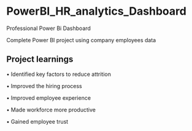 # PowerBI_HR_analytics_Dashboard
Professional Power Bi Dashboard

Complete Power BI project using company employees data 

## Project learnings
• Identified key factors to reduce attrition

• Improved the hiring process

• Improved employee experience

• Made workforce more productive

• Gained employee trust
